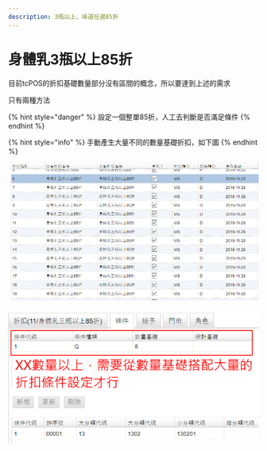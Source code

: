 ```yaml
---
description: 3瓶以上，味道任選85折
---
```


# 身體乳3瓶以上85折

目前tcPOS的折扣基礎數量部分沒有區間的概念，所以要達到上述的需求

只有兩種方法

{% hint style="danger" %}
設定一個整單85折，人工去判斷是否滿足條件
{% endhint %}

{% hint style="info" %}
手動產生大量不同的數量基礎折扣，如下圖
{% endhint %}

![](../../../.gitbook/assets/4_1.png)

![](../../../.gitbook/assets/4_2.png)



